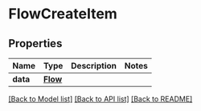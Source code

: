 # FlowCreateItem

## Properties
Name | Type | Description | Notes
------------ | ------------- | ------------- | -------------
**data** | [**Flow**](Flow.md) |  | 

[[Back to Model list]](../README.md#documentation-for-models) [[Back to API list]](../README.md#documentation-for-api-endpoints) [[Back to README]](../README.md)


